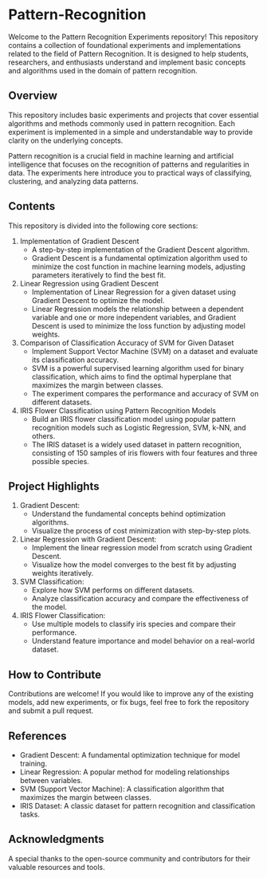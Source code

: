 ﻿# Pattern-Recognition
Welcome to the Pattern Recognition Experiments repository! This repository contains a collection of foundational experiments and implementations related to the field of Pattern Recognition. It is designed to help students, researchers, and enthusiasts understand and implement basic concepts and algorithms used in the domain of pattern recognition.

## Overview
This repository includes basic experiments and projects that cover essential algorithms and methods commonly used in pattern recognition. Each experiment is implemented in a simple and understandable way to provide clarity on the underlying concepts.

Pattern recognition is a crucial field in machine learning and artificial intelligence that focuses on the recognition of patterns and regularities in data. The experiments here introduce you to practical ways of classifying, clustering, and analyzing data patterns.

## Contents
This repository is divided into the following core sections:
1. Implementation of Gradient Descent
   + A step-by-step implementation of the Gradient Descent algorithm.
   + Gradient Descent is a fundamental optimization algorithm used to minimize the cost function in machine learning models, adjusting parameters iteratively to         find the best fit.
2. Linear Regression using Gradient Descent
      + Implementation of Linear Regression for a given dataset using Gradient Descent to optimize the model.
      + Linear Regression models the relationship between a dependent variable and one or more independent variables, and Gradient Descent is used to minimize the
        loss function by adjusting model weights.
4. Comparison of Classification Accuracy of SVM for Given Dataset
      + Implement Support Vector Machine (SVM) on a dataset and evaluate its classification accuracy.
      + SVM is a powerful supervised learning algorithm used for binary classification, which aims to find the optimal hyperplane that maximizes the margin between           classes.
   + The experiment compares the performance and accuracy of SVM on different datasets.
5. IRIS Flower Classification using Pattern Recognition Models
   + Build an IRIS flower classification model using popular pattern recognition models such as Logistic Regression, SVM, k-NN, and others.
   + The IRIS dataset is a widely used dataset in pattern recognition, consisting of 150 samples of iris flowers with four features and three possible species.
## Project Highlights
1. Gradient Descent:
   + Understand the fundamental concepts behind optimization algorithms.
   + Visualize the process of cost minimization with step-by-step plots.
2. Linear Regression with Gradient Descent:
      + Implement the linear regression model from scratch using Gradient Descent.
      + Visualize how the model converges to the best fit by adjusting weights iteratively.
3. SVM Classification:
      + Explore how SVM performs on different datasets.
      + Analyze classification accuracy and compare the effectiveness of the model.
4. IRIS Flower Classification:
      + Use multiple models to classify iris species and compare their performance.
      + Understand feature importance and model behavior on a real-world dataset.

## How to Contribute
Contributions are welcome! If you would like to improve any of the existing models, add new experiments, or fix bugs, feel free to fork the repository and submit a pull request.

## References
+ Gradient Descent: A fundamental optimization technique for model training.
+ Linear Regression: A popular method for modeling relationships between variables.
+ SVM (Support Vector Machine): A classification algorithm that maximizes the margin between classes.
+ IRIS Dataset: A classic dataset for pattern recognition and classification tasks.

## Acknowledgments
A special thanks to the open-source community and contributors for their valuable resources and tools.
